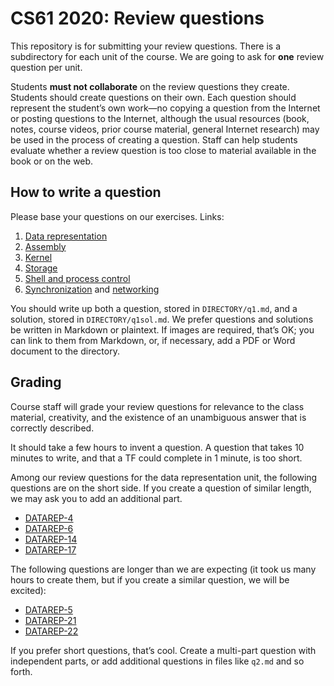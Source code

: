 CS61 2020: Review questions
===========================

This repository is for submitting your review questions. There is a
subdirectory for each unit of the course. We are going to ask for **one**
review question per unit.

Students **must not collaborate** on the review questions they create.
Students should create questions on their own. Each question should represent
the student’s own work—no copying a question from the Internet or posting
questions to the Internet, although the usual resources (book, notes, course
videos, prior course material, general Internet research) may be used in the
process of creating a question. Staff can help students evaluate whether a
review question is too close to material available in the book or on the web.

How to write a question
-----------------------

Please base your questions on our exercises. Links:

1. [Data representation](https://cs61.seas.harvard.edu/site/2020/DatarepEx)
2. [Assembly](https://cs61.seas.harvard.edu/site/2020/AsmEx)
3. [Kernel](https://cs61.seas.harvard.edu/site/2020/KernelEx)
4. [Storage](https://cs61.seas.harvard.edu/site/2020/StorageEx)
5. [Shell and process control](https://cs61.seas.harvard.edu/site/2020/ShellEx)
6. [Synchronization](https://cs61.seas.harvard.edu/site/2020/SynchEx) and [networking](https://cs61.seas.harvard.edu/site/2020/NetworkingEx)

You should write up both a question, stored in `DIRECTORY/q1.md`, and a
solution, stored in `DIRECTORY/q1sol.md`. We prefer questions and solutions be
written in Markdown or plaintext. If images are required, that’s OK; you can
link to them from Markdown, or, if necessary, add a PDF or Word document to
the directory.

Grading
-------

Course staff will grade your review questions for relevance to the class
material, creativity, and the existence of an unambiguous answer that is
correctly described.

It should take a few hours to invent a question. A question that takes 10
minutes to write, and that a TF could complete in 1 minute, is too short.

Among our review questions for the data representation unit, the following
questions are on the short side. If you create a question of similar length,
we may ask you to add an additional part.

* [DATAREP-4](https://cs61.seas.harvard.edu/site/2020/DatarepEx#datarep-4)
* [DATAREP-6](https://cs61.seas.harvard.edu/site/2020/DatarepEx#datarep-6)
* [DATAREP-14](https://cs61.seas.harvard.edu/site/2020/DatarepEx#datarep-14)
* [DATAREP-17](https://cs61.seas.harvard.edu/site/2020/DatarepEx#datarep-17)

The following questions are longer than we are expecting (it took us many
hours to create them, but if you create a similar question, we will be
excited):

* [DATAREP-5](https://cs61.seas.harvard.edu/site/2020/DatarepEx#datarep-5)
* [DATAREP-21](https://cs61.seas.harvard.edu/site/2020/DatarepEx#datarep-21)
* [DATAREP-22](https://cs61.seas.harvard.edu/site/2020/DatarepEx#datarep-22)

If you prefer short questions, that’s cool. Create a multi-part question with
independent parts, or add additional questions in files like `q2.md` and so
forth.
